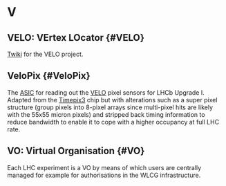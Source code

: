 # V

## VELO: VErtex LOcator {#VELO}

[Twiki](https://lbtwiki.cern.ch/bin/view/VELO) for the VELO project.

## VeloPix {#VeloPix}

The [ASIC](a.md#ASIC) for reading out the [VELO](v.md#VELO) pixel sensors for LHCb Upgrade I. Adapted from the [Timepix3](t.md#Timepix3) chip but with alterations such as a super pixel structure (group pixels into 8-pixel arrays since multi-pixel hits are likely with the 55x55 micron pixels) and stripped back timing information to reduce bandwidth to enable it to cope with a higher occupancy at full LHC rate.

## VO: Virtual Organisation {#VO}

Each LHC experiment is a VO by means of which users are centrally managed for example for authorisations in the WLCG infrastructure.
